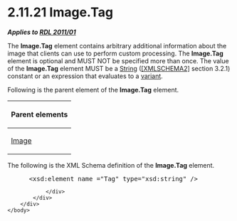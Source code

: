 <html dir="LTR" xmlns:mshelp="http://msdn.microsoft.com/mshelp" xmlns:ddue="http://ddue.schemas.microsoft.com/authoring/2003/5" xmlns:xlink="http://www.w3.org/1999/xlink" xmlns:tool="http://www.microsoft.com/tooltip">
    <head>
        <meta http-equiv="Content-Type" content="text/html; CHARSET=utf-8"></meta>
        <meta name="save" content="history"></meta>
        <title>2.11.21 Image.Tag</title>
        <xml>
            <mshelp:toctitle title="2.11.21 Image.Tag"></mshelp:toctitle>
            <mshelp:rltitle title="[MS-RDL]: Image.Tag"></mshelp:rltitle>
            <mshelp:keyword index="A" term="c601867f-a50a-4735-9da0-7405a4032570"></mshelp:keyword>
            <mshelp:attr name="DCSext.ContentType" value="open specification"></mshelp:attr>
            <mshelp:attr name="AssetID" value="c601867f-a50a-4735-9da0-7405a4032570"></mshelp:attr>
            <mshelp:attr name="TopicType" value="kbRef"></mshelp:attr>
            <mshelp:attr name="DCSext.Title" value="[MS-RDL]: Image.Tag" />
        </xml>
    </head>
    <body>
        <div id="header">
            <h1 class="heading">2.11.21 Image.Tag</h1>
        </div>
        <div id="mainSection">
            <div id="mainBody">
                <div id="allHistory" class="saveHistory"></div>
                <div id="sectionSection0" class="section" name="collapseableSection">
                    

<p><b><i>Applies to </i></b><a href="bf2bab1a-b608-4bcc-b718-1cc1baa9579c.md"><b><i>RDL 2011/01</i></b></a></p>

<p>The <b>Image.Tag</b> element contains arbitrary additional
information about the image that clients can use to perform custom processing.
The <b>Image.Tag</b> element is optional and MUST NOT be specified more than
once. The value of the <b>Image.Tag</b> element MUST be a <a href="1ed81ef3-a683-45e3-aaad-bd2bbe71bc3d.md">String</a> (<a href="https://go.microsoft.com/fwlink/?LinkId=90610">[XMLSCHEMA2]</a> section
3.2.1) constant or an expression that evaluates to a <a href="b2482b3f-74ab-4ca8-a9e5-c07955011743.md#gt_a3af3eaf-64b7-499b-a95f-193cd4c27812">variant</a>.</p>

<p>Following is the parent element of the <b>Image.Tag</b>
element.</p>

<table>
 <thead>
  <tr>
   <th>
   <p>Parent elements</p>
   </th>
  </tr>
 </thead>
 <tr>
  <td>
  <p><a href="63e1e5ab-7c49-4f62-8dbd-62d85de2b153.md">Image</a></p>
  </td>
 </tr>
</table>

<p>The following is the XML Schema definition of the <b>Image.Tag</b>
element.</p>

<dl>
<dd>
<div><pre> &lt;xsd:element name =&quot;Tag&quot; type=&quot;xsd:string&quot; /&gt;
</pre></div>
</dd></dl>


                </div>
            </div>
        </div>
    </body>
</html>